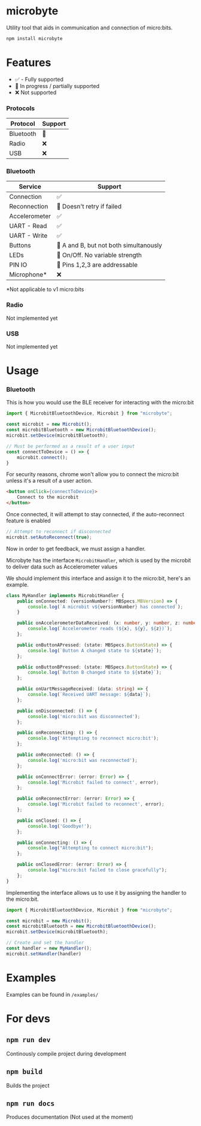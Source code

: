 # microbyte
Utility tool that aids in communication and connection of micro:bits. 

```bash
npm install microbyte
```

# Features
- ✅ - Fully supported
- 🔨 In progress / partially supported
- ❌ Not supported

### Protocols

| Protocol   | Support |
| ---------- | ------- |
| Bluetooth  | 🔨      |
| Radio      | ❌      |
| USB        | ❌      |

### Bluetooth

| Service       | Support                                   |
| ------------- | ----------------------------------------- |
| Connection    | ✅                                        |
| Reconnection  | 🔨 Doesn't retry if failed                |
| Accelerometer | ✅                                        |
| UART - Read   | ✅                                        |
| UART - Write  | ✅                                        |
| Buttons       | 🔨 A and B, but not both simultanously    |
| LEDs          | 🔨 On/Off. No variable strength           |
| PIN IO        | 🔨 Pins 1,2,3 are addressable             |
| Microphone*   | ❌                                        |

\*Not applicable to v1 micro:bits

### Radio
Not implemented yet

### USB
Not implemented yet

# Usage

### Bluetooth
This is how you would use the BLE receiver for interacting with the micro:bit
```ts
import { MicrobitBluetoothDevice, Microbit } from "microbyte";

const microbit = new Microbit();
const microbitBluetooth = new MicrobitBluetoothDevice();
microbit.setDevice(microbitBluetooth);

// Must be performed as a result of a user input
const connectToDevice = () => {
    microbit.connect();
}
```

For security reasons, chrome won't allow you to connect the micro:bit unless it's a result of a user action.

```html
<button onClick={connectToDevice}>
    Connect to the microbit
</button>
```

Once connected, it will attempt to stay connected, if the auto-reconnect feature is enabled

```ts
// Attempt to reconnect if disconnected
microbit.setAutoReconnect(true); 
```

Now in order to get feedback, we must assign a handler.

Microbyte has the interface `MicrobitHandler`, which is used by the microbit to deliver data such as Accelerometer values

We should implement this interface and assign it to the micro:bit, here's an example.

```ts
class MyHandler implements MicrobitHandler {
    public onConnected: (versionNumber?: MBSpecs.MBVersion) => {
        console.log(`A microbit v${versionNumber} has connected`);
    } 

    public onAccelerometerDataReceived: (x: number, y: number, z: number) => {
        console.log(`Accelerometer reads (${x}, ${y}, ${z})`);
    };

    public onButtonAPressed: (state: MBSpecs.ButtonState) => {
        console.log(`Button A changed state to ${state}`);
    };

    public onButtonBPressed: (state: MBSpecs.ButtonState) => {
        console.log(`Button B changed state to ${state}`);
    };

    public onUartMessageReceived: (data: string) => {
        console.log(`Received UART message: ${data}`);
    };

    public onDisconnected: () => {
        console.log('micro:bit was disconnected');
    };

    public onReconnecting: () => {
        console.log('Attempting to reconnect micro:bit');
    };

    public onReconnected: () => {
        console.log('micro:bit was reconnected');
    };

    public onConnectError: (error: Error) => {
        console.log('Microbit failed to connect', error);
    };

    public onReconnectError: (error: Error) => {
        console.log('Microbit failed to reconnect', error);
    };

    public onClosed: () => {
        console.log('Goodbye!');
    };

    public onConnecting: () => {
        console.log("Attempting to connect micro:bit");
    };

    public onClosedError: (error: Error) => {
        console.log("micro:bit failed to close gracefully");
    };
}
```

Implementing the interface allows us to use it by assigning the handler to the micro:bit.
```ts
import { MicrobitBluetoothDevice, Microbit } from "microbyte";

const microbit = new Microbit();
const microbitBluetooth = new MicrobitBluetoothDevice();
microbit.setDevice(microbitBluetooth);

// Create and set the handler
const handler = new MyHandler();
microbit.setHandler(handler)
```


# Examples
Examples can be found in `/examples/`


# For devs

## ```npm run dev```
Continously compile project during development

## ```npm build```
Builds the project

## ```npm run docs```
Produces documentation (Not used at the moment)